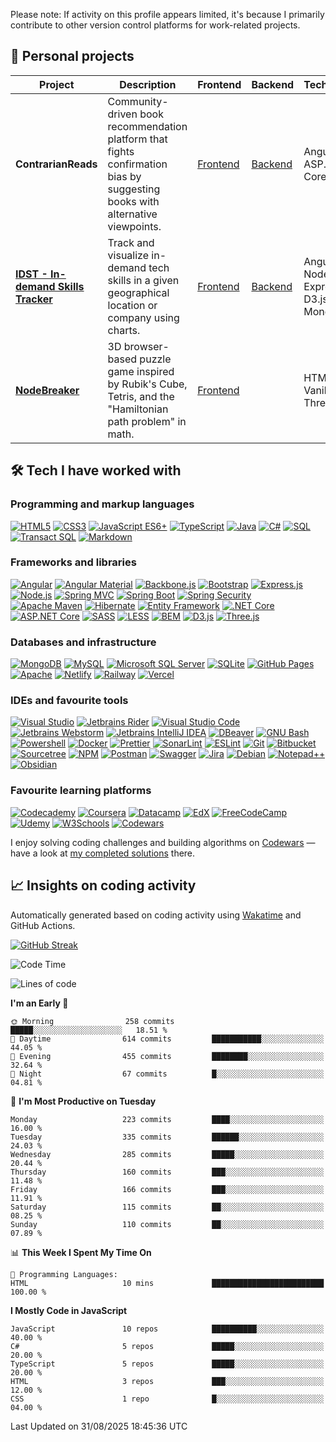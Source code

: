 <!-- badge icons from simpleicons.org -->
Please note: If activity on this profile appears limited, it's because I primarily contribute to other version control platforms for work-related projects.

## 🚀 Personal projects

<table>
  <thead>
    <tr>
      <th>Project</th>
      <th>Description</th>
      <th>Frontend</th>
      <th>Backend</th>
      <th>Technologies</th>
    </tr>
  </thead>
  <tbody>
    <tr>
      <td><strong>ContrarianReads</strong></td>
      <td>Community-driven book recommendation platform that fights confirmation bias by suggesting books with alternative viewpoints.</td>
      <td><a href="https://github.com/dividedby-0/contrarian-reads-frontend">Frontend</a></td>
      <td><a href="https://github.com/dividedby-0/contrarian-reads-backend">Backend</a></td>
      <td>Angular, ASP.NET Core, MSSQL</td>
    </tr>
    <tr>
      <td><strong><a href="https://vermillion-khapse-9e6bb3.netlify.app/">IDST - In-demand Skills Tracker</a></strong></td>
      <td>Track and visualize in-demand tech skills in a given geographical location or company using charts.</td>
      <td><a href="https://github.com/dividedby-0/in-demand-skills-tracker-frontend">Frontend</a></td>
      <td><a href="https://github.com/dividedby-0/in-demand-skills-tracker-backend">Backend</a></td>
      <td>Angular, Node.js, Express, D3.js, MongoDB</td>
    </tr>
    <tr>
      <td><strong><a href="https://sage-snickerdoodle-468d70.netlify.app/">NodeBreaker</a></strong></td>
      <td>3D browser-based puzzle game inspired by Rubik's Cube, Tetris, and the "Hamiltonian path problem" in math.</td>
      <td><a href="https://github.com/dividedby-0/game-nodebreaker">Frontend</a></td>
      <td></td>
      <td>HTML, CSS, Vanilla JS, Three.js</td>
    </tr>
  </tbody>
</table>

## 🛠️ Tech I have worked with

### Programming and markup languages
<p>
    <a href="#"><img alt="HTML5" src="https://img.shields.io/badge/HTML5-E34F26.svg?style=for-the-badge&logo=HTML5&logoColor=white"></a>
    <a href="#"><img alt="CSS3" src="https://img.shields.io/badge/CSS3-1572B6.svg?style=for-the-badge&logo=CSS3&logoColor=white"></a>
    <a href="#"><img alt="JavaScript ES6+" src="https://img.shields.io/badge/JavaScript%20ES6+-F7DF1E.svg?style=for-the-badge&logo=JavaScript&logoColor=black"></a>
    <a href="#"><img alt="TypeScript" src="https://img.shields.io/badge/TypeScript-3178C6.svg?style=for-the-badge&logo=TypeScript&logoColor=white"></a>
    <a href="#"><img alt="Java" src="https://img.shields.io/badge/java-%23ED8B00.svg?style=for-the-badge&logo=coffeescript&logoColor=white"></a>
    <a href="#"><img alt="C#" src="https://img.shields.io/badge/C%20Sharp-239120.svg?style=for-the-badge&logo=sharp&logoColor=white"></a>
    <a href="#"><img alt="SQL" src="https://img.shields.io/badge/SQL-33afff.svg?style=for-the-badge&logo=mysql&logoColor=white"></a>
    <a href="#"><img alt="Transact SQL" src="https://img.shields.io/badge/T&ndash;SQL-33afff.svg?style=for-the-badge&logo=mysql&logoColor=white"></a>
    <a href="#"><img alt="Markdown" src="https://img.shields.io/badge/Markdown-000000.svg?style=for-the-badge&logo=Markdown&logoColor=white"></a>
</p>

### Frameworks and libraries
<p>
    <a href="#"><img alt="Angular" src="https://img.shields.io/badge/Angular-DD0031.svg?style=for-the-badge&logo=Angular&logoColor=white"></a>
    <a href="#"><img alt="Angular Material" src="https://img.shields.io/badge/Angular%20Material-DD0031.svg?style=for-the-badge&logo=Angular&logoColor=white"></a>
    <a href="#"><img alt="Backbone.js" src="https://img.shields.io/badge/backbone%20js-0071B5?style=for-the-badge&logo=backbone.js&logoColor=white"></a>
    <a href="#"><img alt="Bootstrap" src="https://img.shields.io/badge/Bootstrap-7952B3.svg?style=for-the-badge&logo=Bootstrap&logoColor=white"></a>
    <a href="#"><img alt="Express.js" src="https://img.shields.io/badge/Express-000000.svg?style=for-the-badge&logo=Express&logoColor=white"></a>
    <a href="#"><img alt="Node.js" src="https://img.shields.io/badge/Node.js-339933.svg?style=for-the-badge&logo=nodedotjs&logoColor=white"></a>
    <a href="#"><img alt="Spring MVC" src="https://img.shields.io/badge/Spring%20MVC-6DB33F.svg?style=for-the-badge&logo=Spring&logoColor=white"></a>
    <a href="#"><img alt="Spring Boot" src="https://img.shields.io/badge/Spring%20Boot-6DB33F.svg?style=for-the-badge&logo=Spring-Boot&logoColor=white"></a>
    <a href="#"><img alt="Spring Security" src="https://img.shields.io/badge/Spring%20Security-6DB33F.svg?style=for-the-badge&logo=Spring-Security&logoColor=white"></a>
    <a href="#"><img alt="Apache Maven" src="https://img.shields.io/badge/Apache%20Maven-C71A36.svg?style=for-the-badge&logo=Apache-Maven&logoColor=white"></a>
    <a href="#"><img alt="Hibernate" src="https://img.shields.io/badge/Hibernate-59666C.svg?style=for-the-badge&logo=Hibernate&logoColor=white"></a>
    <a href="#"><img alt="Entity Framework" src="https://img.shields.io/badge/Entity%20Framework-59666C.svg?style=for-the-badge&logo=dotnet&logoColor=white"></a>
    <a href="#"><img alt=".NET Core" src="https://img.shields.io/badge/.NET%20Core-512BD4.svg?style=for-the-badge&logo=dotnet&logoColor=white"></a>
    <a href="#"><img alt="ASP.NET Core" src="https://img.shields.io/badge/ASP.NET%20Core-512BD4.svg?style=for-the-badge&logo=dotnet&logoColor=white"></a>
    <a href="#"><img alt="SASS" src="https://img.shields.io/badge/Sass-CC6699.svg?style=for-the-badge&logo=Sass&logoColor=white"></a>
    <a href="#"><img alt="LESS" src="https://img.shields.io/badge/LESS-1D365D.svg?style=for-the-badge&logo=less&logoColor=white"></a>
    <a href="#"><img alt="BEM" src="https://img.shields.io/badge/BEM-000000.svg?style=for-the-badge&logo=BEM&logoColor=white"></a>
    <a href="#"><img alt="D3.js" src="https://img.shields.io/badge/D3.js-F9A03C.svg?style=for-the-badge&logo=d3dotjs&logoColor=white"></a>
    <a href="#"><img alt="Three.js" src="https://img.shields.io/badge/threejs-black?style=for-the-badge&logo=three.js&logoColor=white"></a>
</p>

### Databases and infrastructure
<p>
    <a href="#"><img alt="MongoDB" src ="https://img.shields.io/badge/MongoDB-47A248.svg?style=for-the-badge&logo=MongoDB&logoColor=white"></a>
    <a href="#"><img alt="MySQL" src="https://img.shields.io/badge/MySQL-4479A1.svg?style=for-the-badge&logo=MySQL&logoColor=white"></a>
    <a href="#"><img alt="Microsoft SQL Server" src="https://img.shields.io/badge/Microsoft%20SQL%20Server-CC2927.svg?style=for-the-badge&logo=mysql&logoColor=white"></a>
    <a href="#"><img alt="SQLite" src ="https://img.shields.io/badge/SQLite-003B57.svg?style=for-the-badge&logo=SQLite&logoColor=white"></a>
    <a href="#"><img alt="GitHub Pages" src="https://img.shields.io/badge/GitHub%20Pages-222222.svg?style=for-the-badge&logo=GitHub-Pages&logoColor=white"></a>
    <a href="#"><img alt="Apache" src ="https://img.shields.io/badge/Apache-D22128.svg?style=for-the-badge&logo=Apache&logoColor=white"></a>
    <a href="#"><img alt="Netlify" src ="https://img.shields.io/badge/netlify-%23000000.svg?style=for-the-badge&logo=netlify&logoColor=#00C7B7"></a>
    <a href="#"><img alt="Railway" src ="https://img.shields.io/badge/Railway-131415?style=for-the-badge&logo=railway&logoColor=white"></a>
    <a href="#"><img alt="Vercel" src ="https://img.shields.io/badge/Vercel-000000?style=for-the-badge&logo=vercel&logoColor=white"></a>
</p>

### IDEs and favourite tools
<p>
    <a href="#"><img alt="Visual Studio" src="https://img.shields.io/badge/Visual%20Studio-7151a8.svg?style=for-the-badge&logo=vscodium&logoColor=white"></a>
    <a href="#"><img alt="Jetbrains Rider" src="https://img.shields.io/badge/Rider-000000.svg?style=for-the-badge&logo=Rider&logoColor=white&color=black&labelColor=crimson"></a>
    <a href="#"><img alt="Visual Studio Code" src="https://img.shields.io/badge/Visual%20Studio%20Code-007ACC.svg?style=for-the-badge&logo=vscodium&logoColor=white"></a>
    <a href="#"><img alt="Jetbrains Webstorm" src="https://img.shields.io/badge/WebStorm-000000.svg?style=for-the-badge&logo=WebStorm&logoColor=white"></a>
    <a href="#"><img alt="Jetbrains IntelliJ IDEA" src="https://img.shields.io/badge/IntelliJ%20IDEA-000000.svg?style=for-the-badge&logo=IntelliJ-IDEA&logoColor=white"></a>
    <a href="#"><img alt="DBeaver" src="https://img.shields.io/badge/dbeaver-382923?style=for-the-badge&logo=dbeaver&logoColor=white"></a>
    <a href="#"><img alt="GNU Bash" src="https://img.shields.io/badge/GNU%20Bash-4EAA25.svg?style=for-the-badge&logo=GNU-Bash&logoColor=white"></a>
    <a href="#"><img alt="Powershell" src="https://img.shields.io/badge/PowerShell-%235391FE.svg?style=for-the-badge&logo=powershell&logoColor=white"></a>
    <a href="#"><img alt="Docker" src="https://img.shields.io/badge/Docker-2496ED.svg?style=for-the-badge&logo=Docker&logoColor=white"></a>
    <a href="#"><img alt="Prettier" src="https://img.shields.io/badge/Prettier-F7B93E.svg?style=for-the-badge&logo=Prettier&logoColor=white"></a>
    <a href="#"><img alt="SonarLint" src="https://img.shields.io/badge/SonarLint-CB2029.svg?style=for-the-badge&logo=SonarLint&logoColor=white"></a>
    <a href="#"><img alt="ESLint" src="https://img.shields.io/badge/ESLint-4B32C3.svg?style=for-the-badge&logo=ESLint&logoColor=white"></a>
    <a href="#"><img alt="Git" src="https://img.shields.io/badge/Git-F05032.svg?style=for-the-badge&logo=Git&logoColor=white"></a>
    <a href="#"><img alt="Bitbucket" src="https://img.shields.io/badge/Bitbucket-0052CC.svg?style=for-the-badge&logo=Bitbucket&logoColor=white"></a>
    <a href="#"><img alt="Sourcetree" src="https://img.shields.io/badge/Sourcetree-0052CC?style=for-the-badge&logo=Sourcetree&logoColor=white"></a>
    <a href="#"><img alt="NPM" src="https://img.shields.io/badge/npm-CB3837.svg?style=for-the-badge&logo=npm&logoColor=white"></a>
    <a href="#"><img alt="Postman" src="https://img.shields.io/badge/Postman-FF6C37.svg?style=for-the-badge&logo=Postman&logoColor=white"></a>
    <a href="#"><img alt="Swagger" src="https://img.shields.io/badge/-Swagger-%23Clojure?style=for-the-badge&logo=swagger&logoColor=white"></a>
    <a href="#"><img alt="Jira" src="https://img.shields.io/badge/Jira-0052CC.svg?style=for-the-badge&logo=Jira&logoColor=white"></a>
    <a href="#"><img alt="Debian" src="https://img.shields.io/badge/Debian-A81D33.svg?style=for-the-badge&logo=Debian&logoColor=white"></a>
    <a href="#"><img alt="Notepad++" src="https://img.shields.io/badge/Notepad++-90E59A.svg?style=for-the-badge&logo=notepad%2b%2b&logoColor=black"></a>
    <a href="#"><img alt="Obsidian" src="https://img.shields.io/badge/Obsidian-7C3AED.svg?style=for-the-badge&logo=obsidian&logoColor=white"></a>
</p>

### Favourite learning platforms
<p>
    <a href="#"><img alt="Codecademy" src="https://img.shields.io/badge/Codecademy-FFF0E5?style=for-the-badge&logo=codecademy&logoColor=303347"></a>
    <a href="#"><img alt="Coursera" src="https://img.shields.io/badge/Coursera-0056D2?style=for-the-badge&logo=Coursera&logoColor=white"></a>
    <a href="#"><img alt="Datacamp" src="https://img.shields.io/badge/Datacamp-05192D?style=for-the-badge&logo=datacamp&logoColor=65FF8F"></a>
    <a href="#"><img alt="EdX" src="https://img.shields.io/badge/Edx-193A3E?style=for-the-badge&logo=edx&logoColor=white"></a>
    <a href="#"><img alt="FreeCodeCamp" src="https://img.shields.io/badge/freecodecamp-27273D?style=for-the-badge&logo=freecodecamp&logoColor=white"></a>
    <a href="#"><img alt="Udemy" src="https://img.shields.io/badge/Udemy-EC5252?style=for-the-badge&logo=Udemy&logoColor=white"></a>
    <a href="#"><img alt="W3Schools" src="https://img.shields.io/badge/W3Schools-04AA6D?style=for-the-badge&logo=W3Schools&logoColor=white"></a>
    <a href="#"><img alt="Codewars" src="https://img.shields.io/badge/Codewars-B1361E?style=for-the-badge&logo=Codewars&logoColor=white"></a>
</p>

I enjoy solving coding challenges and building algorithms on [Codewars](https://www.codewars.com/) — have a look at [my completed solutions](https://www.codewars.com/users/dividedby-0/completed_solutions) there.

## 📈 Insights on coding activity
Automatically generated based on coding activity using [Wakatime](https://wakatime.com/) and GitHub Actions.

[![GitHub Streak](https://github-readme-streak-stats.herokuapp.com?user=dividedby-0&date_format=M%20j%5B%2C%20Y%5D)](https://git.io/streak-stats)

<!--START_SECTION:waka-->
![Code Time](http://img.shields.io/badge/Code%20Time-1%2C468%20hrs%205%20mins-blue)

![Lines of code](https://img.shields.io/badge/From%20Hello%20World%20I%27ve%20Written-213.3%20thousand%20lines%20of%20code-blue)

**I'm an Early 🐤** 

```text
🌞 Morning                258 commits         █████░░░░░░░░░░░░░░░░░░░░   18.51 % 
🌆 Daytime                614 commits         ███████████░░░░░░░░░░░░░░   44.05 % 
🌃 Evening                455 commits         ████████░░░░░░░░░░░░░░░░░   32.64 % 
🌙 Night                  67 commits          █░░░░░░░░░░░░░░░░░░░░░░░░   04.81 % 
```
📅 **I'm Most Productive on Tuesday** 

```text
Monday                   223 commits         ████░░░░░░░░░░░░░░░░░░░░░   16.00 % 
Tuesday                  335 commits         ██████░░░░░░░░░░░░░░░░░░░   24.03 % 
Wednesday                285 commits         █████░░░░░░░░░░░░░░░░░░░░   20.44 % 
Thursday                 160 commits         ███░░░░░░░░░░░░░░░░░░░░░░   11.48 % 
Friday                   166 commits         ███░░░░░░░░░░░░░░░░░░░░░░   11.91 % 
Saturday                 115 commits         ██░░░░░░░░░░░░░░░░░░░░░░░   08.25 % 
Sunday                   110 commits         ██░░░░░░░░░░░░░░░░░░░░░░░   07.89 % 
```


📊 **This Week I Spent My Time On** 

```text
💬 Programming Languages: 
HTML                     10 mins             █████████████████████████   100.00 % 
```

**I Mostly Code in JavaScript** 

```text
JavaScript               10 repos            ██████████░░░░░░░░░░░░░░░   40.00 % 
C#                       5 repos             █████░░░░░░░░░░░░░░░░░░░░   20.00 % 
TypeScript               5 repos             █████░░░░░░░░░░░░░░░░░░░░   20.00 % 
HTML                     3 repos             ███░░░░░░░░░░░░░░░░░░░░░░   12.00 % 
CSS                      1 repo              █░░░░░░░░░░░░░░░░░░░░░░░░   04.00 % 
```




 Last Updated on 31/08/2025 18:45:36 UTC
<!--END_SECTION:waka-->
